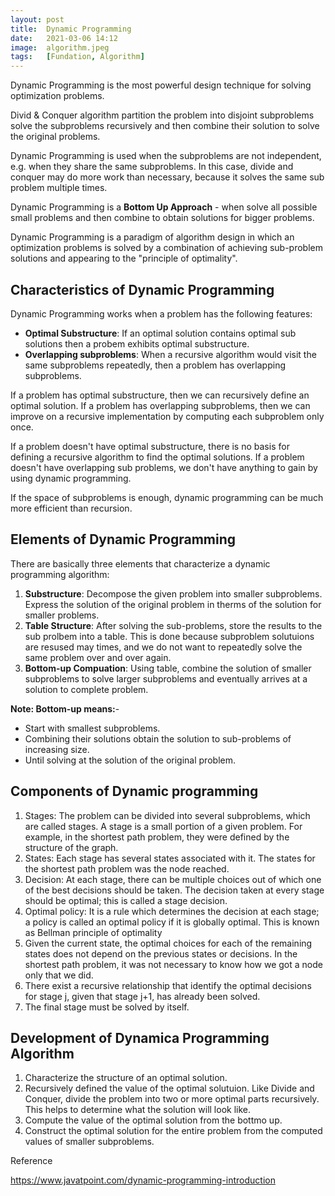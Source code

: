 ```yaml
---
layout: post
title:  Dynamic Programming
date:   2021-03-06 14:12
image:  algorithm.jpeg
tags:   [Fundation, Algorithm]
---
```


Dynamic Programming is the most powerful design technique for solving optimization problems.

Divid & Conquer algorithm partition the problem into disjoint subproblems solve the subproblems recursively and then combine their solution to solve the original problems.

Dynamic Programming is used when the subproblems are not independent, e.g. when they share the same subproblems. In this case, divide and conquer may do more work than necessary, because it solves the same sub problem multiple times.

Dynamic Programming is a **Bottom Up Approach** - when solve all possible small problems and then combine to obtain solutions for bigger problems.

Dynamic Programming is a paradigm of algorithm design in which an optimization problems is solved by a combination of achieving sub-problem solutions and appearing to the "principle of optimality".

## Characteristics of Dynamic Programming

Dynamic Programming works when a problem has the following features:

* **Optimal Substructure**: If an optimal solution contains optimal sub solutions then a probem exhibits optimal substructure.
* **Overlapping subproblems**: When a recursive algorithm would visit the same subproblems repeatedly, then a problem has overlapping subproblems.

If a problem has optimal substructure, then we can recursively define an optimal solution. If a problem has overlapping subproblems, then we can improve on a recursive implementation by computing each subproblem only once.

If a problem doesn't have optimal substructure, there is no basis for defining a recursive algorithm to find the optimal solutions. If a problem doesn't have overlapping sub problems, we don't have anything to gain by using dynamic programming.

If the space of subproblems is enough, dynamic programming can be much more efficient than recursion.

## Elements of Dynamic Programming

There are basically three elements that characterize a dynamic programming algorithm:

1. **Substructure**: Decompose the given problem into smaller subproblems. Express the solution of the original problem in therms of the solution for smaller problems.
2. **Table Structure**: After solving the sub-problems, store the results to the sub prolbem into a table. This is done because subproblem solutuions are resused may times, and we do not want to repeatedly solve the same problem over and over again.
3. **Bottom-up Compuation**: Using table, combine the solution of smaller subproblems to solve larger subproblems and eventually arrives at a solution to complete problem.

**Note: Bottom-up means:**-

* Start with smallest subproblems.
* Combining their solutions obtain the solution to sub-problems of increasing size.
* Until solving at the solution of the original problem.

## Components of Dynamic programming

1. Stages: The problem can be divided into several subproblems, which are called stages. A stage is a small portion of a given problem. For example, in the shortest path problem, they were defined by the structure of the graph.
2. States: Each stage has several states associated with it. The states for the shortest path problem was the node reached.
3. Decision: At each stage, there can be multiple choices out of which one of the best decisions should be taken. The decision taken at every stage should be optimal; this is called a stage decision.
4. Optimal policy: It is a rule which determines the decision at each stage; a policy is called an optimal policy if it is globally optimal. This is known as Bellman principle of optimality
5. Given the current state, the optimal choices for each of the remaining states does not depend on the previous states or decisions. In the shortest path problem, it was not necessary to know how we got a node only that we did.
6. There exist a recursive relationship that identify the optimal decisions for stage j, given that stage j+1, has already been solved.
7. The final stage must be solved by itself.

## Development of Dynamica Programming Algorithm

1. Characterize the structure of an optimal solution.
2. Recursively defined the value of the optimal solutuion. Like Divide and Conquer, divide the problem into two or more optimal parts recursively. This helps to determine what the solution will look like.
3. Compute the value of the optimal solution from the bottmo up.
4. Construct the optimal solution for the entire problem from the computed values of smaller subproblems.

Reference

<https://www.javatpoint.com/dynamic-programming-introduction>

